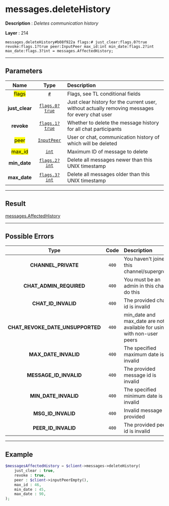# messages.deleteHistory

**Description** : *Deletes communication history*

**Layer** : 214

```tl
messages.deleteHistory#b08f922a flags:# just_clear:flags.0?true revoke:flags.1?true peer:InputPeer max_id:int min_date:flags.2?int max_date:flags.3?int = messages.AffectedHistory;
```

---

## Parameters

| Name | Type | Description |
| :---: | :---: | :--- |
| <mark>flags</mark> | [`#`](type/#) | Flags, see TL conditional fields |
| **just_clear** | [`flags.0?true`](type/true) | Just clear history for the current user, without actually removing messages for every chat user |
| **revoke** | [`flags.1?true`](type/true) | Whether to delete the message history for all chat participants |
| <mark>peer</mark> | [`InputPeer`](type/InputPeer) | User or chat, communication history of which will be deleted |
| <mark>max_id</mark> | [`int`](type/int) | Maximum ID of message to delete |
| **min_date** | [`flags.2?int`](type/int) | Delete all messages newer than this UNIX timestamp |
| **max_date** | [`flags.3?int`](type/int) | Delete all messages older than this UNIX timestamp |

---

## Result

[messages.AffectedHistory](type/messages.AffectedHistory)

---

## Possible Errors

| Type | Code | Description |
| :---: | :---: | :--- |
| **CHANNEL_PRIVATE** | `400` | You haven't joined this channel/supergroup |
| **CHAT_ADMIN_REQUIRED** | `400` | You must be an admin in this chat to do this |
| **CHAT_ID_INVALID** | `400` | The provided chat id is invalid |
| **CHAT_REVOKE_DATE_UNSUPPORTED** | `400` | min_date and max_date are not available for using with non-user peers |
| **MAX_DATE_INVALID** | `400` | The specified maximum date is invalid |
| **MESSAGE_ID_INVALID** | `400` | The provided message id is invalid |
| **MIN_DATE_INVALID** | `400` | The specified minimum date is invalid |
| **MSG_ID_INVALID** | `400` | Invalid message ID provided |
| **PEER_ID_INVALID** | `400` | The provided peer id is invalid |

---

## Example

```php
$messagesAffectedHistory = $client->messages->deleteHistory(
	just_clear : true,
	revoke : true,
	peer : $client->inputPeerEmpty(),
	max_id : 46,
	min_date : 45,
	max_date : 90,
);
```